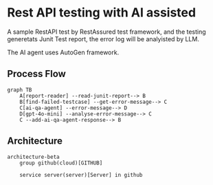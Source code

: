 # Rest API testing with AI assisted
A sample RestAPI test by RestAssured test framework, and the testing generetats Junit Test report, the error log will be analyisted by LLM.

The AI agent uses AutoGen framework.

## Process Flow
```mermaid
graph TB
    A[report-reader] --read-junit-report--> B
    B[find-failed-testcase] --get-error-message--> C
    C[ai-qa-agent] --error-message--> D
    D[gpt-4o-mini] --analyse-error-message--> C
    C --add-ai-qa-agent-response--> B
```

## Architecture
```mermaid
architecture-beta
    group github(cloud)[GITHUB]

    service server(server)[Server] in github

```
